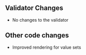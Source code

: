 ## Validator Changes

* No changes to the validator 

## Other code changes 

* Improved rendering for value sets 
